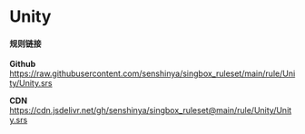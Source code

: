 # Unity

#### 规则链接

**Github**
https://raw.githubusercontent.com/senshinya/singbox_ruleset/main/rule/Unity/Unity.srs

**CDN**
https://cdn.jsdelivr.net/gh/senshinya/singbox_ruleset@main/rule/Unity/Unity.srs